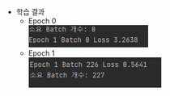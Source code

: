 - 학습 결과  
  - Epoch 0  
   ![](https://github.com/musicjae/NLP/blob/master/Attention/seq2seq_with_attention/img/2.PNG)  
  - Epoch 1  
   ![](https://github.com/musicjae/NLP/blob/master/Attention/seq2seq_with_attention/img/1.PNG)

